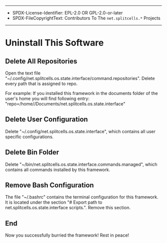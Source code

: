 ----
* SPDX-License-Identifier: EPL-2.0 OR GPL-2.0-or-later
* SPDX-FileCopyrightText: Contributors To The `net.splitcells.*` Projects
----
# Uninstall This Software

## Delete All Repositories
Open the text file "~/.config/net.splitcells.os.state.interface/command.repositories".
Delete every path that is assigned to repo.

For example:
If you installed this framework in the documents folder of the user's home you will find following entry:
"repo=/home/<username>/Documents/net.splitcells.os.state.interface"

## Delete User Configuration

Delete "~/.config/net.splitcells.os.state.interface", which contains all user specific configurations.

## Delete Bin Folder

Delete "~/bin/net.splitcells.os.state.interface.commands.managed", which contains all commands installed by this framework.

## Remove Bash Configuration

The file "~/.bashrc" contains the terminal configuration for this framework.
It is located under the section "# Export path to net.splitcells.os.state.interface scripts.".
Remove this section.

## End

Now you successfully burried the framework!
Rest in peace!

